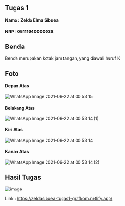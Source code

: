 ## Tugas 1 ##
#### Nama : Zelda Elma Sibuea ####
#### NRP  : 05111940000038 ####

## Benda ##
Benda merupakan kotak jam tangan, yang diawali huruf K

## Foto ## 

#### Depan Atas ####
![WhatsApp Image 2021-09-22 at 00 53 15](https://user-images.githubusercontent.com/73489643/134223224-56724ac0-5a5f-4e81-8099-0e6c04454495.jpeg)

#### Belakang Atas ####
![WhatsApp Image 2021-09-22 at 00 53 14 (1)](https://user-images.githubusercontent.com/73489643/134223290-d002c538-3df8-4c8c-a2ba-c0d123872e8c.jpeg)

#### Kiri Atas ####
![WhatsApp Image 2021-09-22 at 00 53 14](https://user-images.githubusercontent.com/73489643/134223357-68ae61d3-50ee-454e-a2fa-0964f1dc7cbd.jpeg)

#### Kanan Atas ####
![WhatsApp Image 2021-09-22 at 00 53 14 (2)](https://user-images.githubusercontent.com/73489643/134223383-a6817107-cc31-4d6a-bf25-3a88e5511e5a.jpeg)


## Hasil Tugas ## 
![image](https://user-images.githubusercontent.com/73489643/136095695-c801aaba-b290-40ec-84ca-de1ea6c42db5.png)


Link : https://zeldasibuea-tugas1-grafkom.netlify.app/
